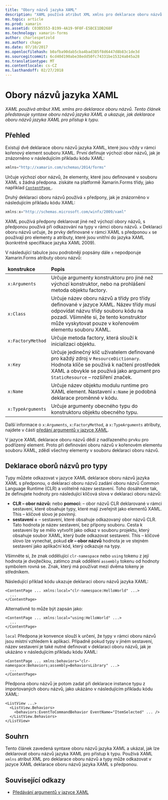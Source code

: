 ```yaml
---
title: "Obory názvů jazyka XAML"
description: "XAML používá atribut XML xmlns pro deklarace oboru názvů. Tento článek představuje syntaxe oboru názvů jazyka XAML a ukazuje, jak deklarace oboru názvů jazyka XAML pro přístup k typu."
ms.topic: article
ms.prod: xamarin
ms.assetid: C03B5553-B199-4A19-9F0F-E5BCE1DB268F
ms.technology: xamarin-forms
author: charlespetzold
ms.author: chape
ms.date: 07/10/2017
ms.openlocfilehash: b0afba90dab5cba4bad385f8d6447d8b83c1de3d
ms.sourcegitcommit: 6cd40d190abe38edd50fc74331be15324a845a28
ms.translationtype: MT
ms.contentlocale: cs-CZ
ms.lasthandoff: 02/27/2018
---
```

# <a name="xaml-namespaces"></a>Obory názvů jazyka XAML

_XAML používá atribut XML xmlns pro deklarace oboru názvů. Tento článek představuje syntaxe oboru názvů jazyka XAML a ukazuje, jak deklarace oboru názvů jazyka XAML pro přístup k typu._

## <a name="overview"></a>Přehled

Existují dvě deklarace oboru názvů jazyka XAML, které jsou vždy v rámci kořenový element souboru XAML. První definuje výchozí obor názvů, jak je znázorněno v následujícím příkladu kódu XAML:

```csharp
xmlns="http://xamarin.com/schemas/2014/forms"
```

Určuje výchozí obor názvů, že elementy, které jsou definované v souboru XAML s žádná předpona. získáte na platformě Xamarin.Forms třídy, jako například [ `ContentPage` ](https://developer.xamarin.com/api/type/Xamarin.Forms.ContentPage/).

Druhý deklaraci oboru názvů používá `x` předpony, jak je znázorněno v následujícím příkladu kódu XAML:

```csharp
xmlns:x="http://schemas.microsoft.com/winfx/2009/xaml"
```

XAML používá předpony deklarovat jiné než výchozí obory názvů, s předponou používá při odkazování na typy v rámci oboru názvů. `x` Deklaraci oboru názvů určuje, že prvky definované v rámci XAML s předponou `x` se používají pro elementy a atributy, které jsou vnitřní do jazyka XAML (konkrétně specifikace jazyka XAML 2009).

V následující tabulce jsou podrobněji popsány dále `x` nepodporuje Xamarin.Forms atributy oboru názvů:

<table>
 <thead>
   <tr>
     <td><strong>konstrukce</strong></td>
     <td><strong>Popis</strong></td>
   </tr>
 </thead>
 <tbody>
   <tr>
     <td><code>x:Arguments</code></td>
     <td>Určuje argumenty konstruktoru pro jiné než výchozí konstruktor, nebo na prohlášení metoda objektu factory.</td>
   </tr>
   <tr>
     <td><code>x:Class</code></td>
     <td>Určuje název oboru názvů a třídy pro třídy definované v jazyce XAML. Název třídy musí odpovídat názvu třídy souboru kódu na pozadí. Všimněte si, že tento konstruktor může vyskytovat pouze v kořenovém elementu souboru XAML.</td>
   </tr>
   <tr>
     <td><code>x:FactoryMethod</code></td>
     <td>Určuje metoda factory, která slouží k inicializaci objektu.</td>
   </tr>
   <tr>
     <td><code>x:Key</code></td>
     <td>Určuje jedinečný klíč uživatelem definované pro každý zdroj v <code>ResourceDictionary</code>. Hodnota klíče se používá k načtení prostředek XAML a obvykle se používá jako argument pro <code>StaticResource</code> – rozšíření značek.</td>
   </tr>
   <tr>
     <td><code>x:Name</code></td>
     <td>Určuje název objektu modulu runtime pro XAML element. Nastavení <code>x:Name</code> je podobná deklarace proměnné v kódu.</td>
   </tr>
   <tr>
     <td><code>x:TypeArguments</code></td>
     <td>Určuje argumenty obecného typu do konstruktoru objektu obecného typu.</td>
   </tr>
 </tbody>
</table>

Další informace o `x:Arguments`, `x:FactoryMethod`, a `x:TypeArguments` atributy, najdete v části [předání argumentů v jazyce XAML](~/xamarin-forms/xaml/passing-arguments.md).

V jazyce XAML deklarace oboru názvů dědí z nadřazeného prvku pro podřízený element. Proto při definování oboru názvů v kořenovém elementu souboru XAML, zdědí všechny elementy v souboru deklaraci oboru názvů.

## <a name="declaring-namespaces-for-types"></a>Deklarace oborů názvů pro typy

Typy můžete odkazovat v jazyce XAML deklarace oboru názvů jazyka XAML s předponou, o deklaraci oboru názvů zadání oboru názvů Common Language Runtime (CLR) a volitelně název sestavení. Toho dosáhnete tak, že definujete hodnoty pro následující klíčová slova v deklaraci oboru názvů:

- **CLR – obor názvů:** nebo **pomocí:** – obor názvů CLR deklarované v rámci sestavení, které obsahuje typy, které mají zveřejnit jako elementů XAML. This – klíčové slovo je povinný.
- **sestavení =** – sestavení, které obsahuje odkazovaný obor názvů CLR. Tato hodnota je název sestavení, bez přípony souboru. Cesta k sestavení by se mělo vytvořit jako odkaz v souboru projektu, který obsahuje soubor XAML, který bude odkazovat sestavení. This – klíčové slovo lze vynechat, pokud **clr – obor názvů** hodnota je ve stejném sestavení jako aplikační kód, který odkazuje na typy.

Všimněte si, že znak oddělující `clr-namespace` nebo `using` tokenu z její hodnota je dvojtečkou, zatímco znak oddělení `assembly` tokenu od hodnoty symbolem rovná se. Znak, který má používat mezi dvěma tokeny je středníkem.

Následující příklad kódu ukazuje deklaraci oboru názvů jazyka XAML:

```xaml
<ContentPage ... xmlns:local="clr-namespace:HelloWorld" ...>
  ...
</ContentPage>
```

Alternativně to může být zapsán jako:

```xaml
<ContentPage ... xmlns:local="using:HelloWorld" ...>
  ...
</ContentPage>
```

`local` Předpona je konvence slouží k určení, že typy v rámci oboru názvů jsou místní vzhledem k aplikaci. Případně pokud typy v jiném sestavení, název sestavení je také nutné definovat v deklaraci oboru názvů, jak je ukázáno v následujícím příkladu kódu XAML:

```xaml
<ContentPage ... xmlns:behaviors="clr-namespace:Behaviors;assembly=BehaviorsLibrary" ...>
  ...
</ContentPage>
```

Předpona oboru názvů je potom zadat při deklarace instance typu z importovaných oboru názvů, jako ukázáno v následujícím příkladu kódu XAML:

```xaml
<ListView ...>
  <ListView.Behaviors>
    <behaviors:EventToCommandBehavior EventName="ItemSelected" ... />
  </ListView.Behaviors>
</ListView>
```

## <a name="summary"></a>Souhrn

Tento článek zavedená syntaxe oboru názvů jazyka XAML a ukázal, jak lze deklarovat oboru názvů jazyka XAML pro přístup k typu. Používá XAML `xmlns` atribut XML pro deklarace oboru názvů a typy může odkazovat v jazyce XAML deklarace oboru názvů jazyka XAML s předponou.


## <a name="related-links"></a>Související odkazy

- [Předávání argumentů v jazyce XAML](~/xamarin-forms/xaml/passing-arguments.md)
